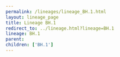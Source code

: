 ```yaml
---
permalink: /lineages/lineage_BH.1.html
layout: lineage_page
title: Lineage BH.1
redirect_to: ../lineage.html?lineage=BH.1
lineage: BH.1
parent: 
children: ['BH.1']
---
```

